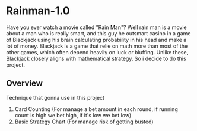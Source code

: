 # Rainman-1.0
Have you ever watch a movie called "Rain Man"? Well rain man is a movie about a man who is really smart, and this guy he outsmart casino in a game of Blackjack using his brain calculating probability in his head and make a lot of money. Blackjack is a game that relie on math more than most of the other games, which often depend heavily on luck or bluffing. Unlike these, Blackjack closely aligns with mathematical strategy. So i decide to do this project.

## Overview
Technique that gonna use in this project 
1. Card Counting (For manage a bet amount in each round, if running count is high we bet high, if it's low we bet low)
2. Basic Strategy Chart (For manage risk of getting busted)
